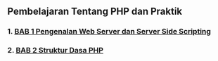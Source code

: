 ## Pembelajaran Tentang PHP dan Praktik

### 1. <a href="https://github.com/codemetik/php/blob/main/php-bab-1.md">BAB 1 Pengenalan Web Server dan Server Side Scripting</a>

### 2. <a href="https://github.com/codemetik/php/blob/main/php-bab-2.md">BAB 2 Struktur Dasa PHP</a>
